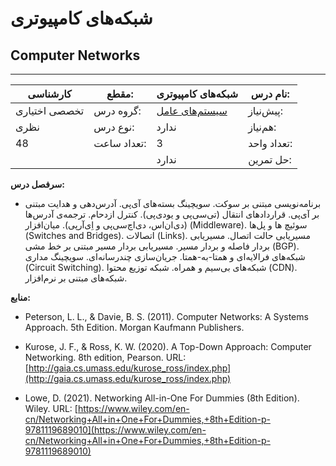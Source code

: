 # شبکه‌های کامپیوتری

## Computer Networks

---

| کارشناسی      | مقطع:       | شبکه‌های کامپیوتری                                 | نام درس:    |
| ------------- | ----------- | -------------------------------------------------- | ----------- |
| تخصصی اختیاری | گروه درس:   | [سیستم‌های عامل](../elective/Operating-Systems.md) | پیش‌نیاز:   |
| نظری          | نوع درس:    | ندارد                                              | هم‌نیاز:    |
| 48            | تعداد ساعت: | 3                                                  | تعداد واحد: |
|               |             | ندارد                                              | حل تمرین:   |

**سرفصل درس:**

- برنامه‌نویسی مبتنی بر سوکت. سویچینگ بسته‌های آی‌پی. آدرس‌دهی و هدایت مبتنی بر آی‌پی. قراردادهای انتقال (تی‌سی‌پی و یو‌دی‌پی‌). کنترل ازدحام. ترجمه‌ی آدرس‌ها (دی‌ان‌اس‌، دی‌اچ‌سی‌پی و اِی‌آر‌پی‌). میان‌افزار (Middleware). سوئیچ ها و پل‌ها (Switches and Bridges). اتصالات (Links). مسیریابی حالت اتصال. مسیریابی بردار فاصله و بردار مسیر. مسیریابی بردار مسیر مبتنی بر خط مشی (BGP). شبکه‌های فرالایه‌ای و همتا-به-همتا. جریان‌سازی چندرسانه‌ای. سویچینگ مداری (Circuit Switching). شبکه‌های بی‌سیم و همراه. شبکه توزیع محتوا (CDN). شبکه‌های مبتنی بر نرم‌‌افزار.

**منابع:**

- Peterson, L. L., & Davie, B. S. (2011). Computer Networks: A Systems Approach. 5th Edition. Morgan Kaufmann Publishers.

- Kurose, J. F., & Ross, K. W. (2020). A Top-Down Approach: Computer Networking. 8th edition, Pearson. URL: [http://gaia.cs.umass.edu/kurose_ross/index.php](http://gaia.cs.umass.edu/kurose_ross/index.php)

- Lowe, D. (2021). Networking All-in-One For Dummies (8th Edition). Wiley. URL: [https://www.wiley.com/en-cn/Networking+All+in+One+For+Dummies,+8th+Edition-p-9781119689010](https://www.wiley.com/en-cn/Networking+All+in+One+For+Dummies,+8th+Edition-p-9781119689010)
